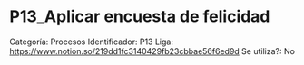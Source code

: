 # P13_Aplicar encuesta de felicidad

Categoría: Procesos
Identificador: P13
Liga: https://www.notion.so/219dd1fc3140429fb23cbbae56f6ed9d
Se utiliza?: No